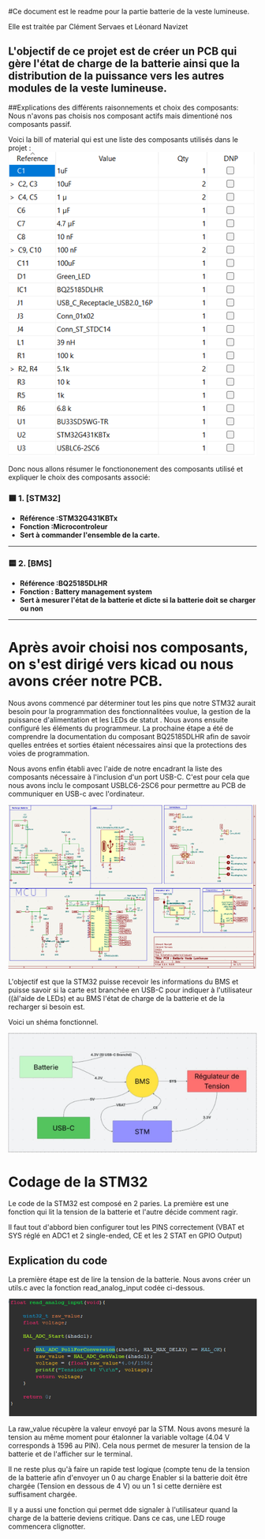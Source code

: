 #Ce document est le readme pour la partie batterie de la veste lumineuse.

Elle est traitée par Clément Servaes et Léonard Navizet

## L'objectif de ce projet est de créer un PCB qui gère l'état de charge de la batterie ainsi que la distribution de la puissance vers les autres modules de la veste lumineuse.

##Explications des différents raisonnements et choix des composants:
Nous n'avons pas choisis nos composant actifs mais dimentioné nos composants passif.

Voici la bill of material qui est une liste des composants utilisés dans le projet :
![Bill of Material](Images/Bill_material.png)

Donc nous allons résumer le fonctiononement des composants utilisé et expliquer le choix des composants associé:
### 🟦 1. [STM32]
- **Référence :STM32G431KBTx**  
- **Fonction :Microcontroleur**  
- **Sert à commander l'ensemble de la carte.**

---

### 🟨 2. [BMS]
- **Référence :BQ25185DLHR**  
- **Fonction : Battery management system**  
- **Sert à mesurer l'état  de la batterie et dicte si la batterie doit se charger ou non**

---


# Après avoir choisi nos composants, on s'est dirigé vers kicad ou nous avons créer notre PCB. 

Nous avons commencé par déterminer tout les pins que notre STM32 aurait besoin pour la programmation des fonctionnalitées voulue, la gestion de la puissance d'alimentation et les LEDs de statut .
Nous avons ensuite configuré les éléments du programmeur. La prochaine étape a été de comprendre la documentation du composant BQ25185DLHR afin de savoir quelles entrées et sorties étaient nécessaires ainsi que la 
protections des voies de programmation. 

Nous avons enfin établi avec l'aide de notre encadrant la liste des composants nécessaire à l'inclusion d'un port USB-C. C'est pour cela que nous avons inclu le composant
USBLC6-2SC6 pour permettre au PCB de communiquer en USB-c avec l'ordinateur.

![Kicad](Images/Kicad.png)


L'objectif est que la STM32 puisse recevoir les informations du BMS et puisse savoir si la carte est branchée en USB-C pour indiquer à l'utilisateur ((àl'aide de LEDs) et au BMS l'état de charge de la batterie et de la recharger si besoin est.

Voici un shéma fonctionnel.

![shema-fonct](Images/shema-fonct.png)





















# Codage de la STM32

Le code de la STM32 est composé en 2 paries. La première est une fonction qui lit la tension de la batterie et l'autre décide comment ragir.

Il faut tout d'abbord bien configurer tout les PINS correctement (VBAT et SYS réglé en ADC1 et 2 single-ended, CE et les 2 STAT en GPIO Output)

## Explication du code

La première étape est de lire la tension de la batterie.
Nous avons créer un utils.c avec la fonction read_analog_input codée ci-dessous.

![Code-read](Images/Code-read.png)

La raw_value récupère la valeur envoyé par la STM. Nous avons mesuré la tension au même moment pour étalonner la variable voltage (4.04 V corresponds à 1596 au PIN).
Cela nous permet de mesurer la tension de la batterie et de l'afficher sur le terminal.

Il ne reste plus qu'à faire un rapide test logique (compte tenu de la tension de la batterie afin d'envoyer un 0 au charge Enabler si la batterie doit être chargée (Tension en dessous de 4 V) ou un 1 si cette dernière est suffisament chargée.

Il y a aussi une fonction qui permet dde signaler à l'utilisateur quand la charge de la batterie deviens critique. Dans ce cas, une LED rouge commencera clignotter.




